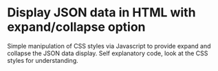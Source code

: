 # Display JSON data in HTML with expand/collapse option

Simple manipulation of CSS styles via Javascript to provide expand and collapse the JSON data display. Self explanatory code, look at the CSS styles for understanding.

